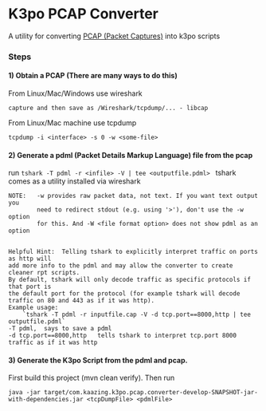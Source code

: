# K3po PCAP Converter

A utility for converting [PCAP (Packet Captures)](http://en.wikipedia.org/wiki/Pcap) into k3po scripts

### Steps 
#### 1) Obtain a PCAP (There are many ways to do this)

From Linux/Mac/Windows use wireshark

`capture and then save as /Wireshark/tcpdump/... - libcap`

From Linux/Mac machine use tcpdump

`tcpdump -i <interface> -s 0 -w <some-file>`

#### 2) Generate a pdml (Packet Details Markup Language) file from the pcap
run  `tshark -T pdml -r <infile> -V | tee <outputfile.pdml> `
tshark comes as a utility installed via wireshark

    NOTE:   -w provides raw packet data, not text. If you want text output you 
            need to redirect stdout (e.g. using '>'), don't use the -w option
            for this. And -W <file format option> does not show pdml as an option


    Helpful Hint:  Telling tshark to explicitly interpret traffic on ports as http will 
    add more info to the pdml and may allow the converter to create cleaner rpt scripts.  
    By default, tshark will only decode traffic as specific protocols if that port is 
    the default port for the protocol (for example tshark will decode traffic on 80 and 443 as if it was http).
    Example usage:
        `tshark -T pdml -r inputfile.cap -V -d tcp.port==8000,http | tee outputfile.pdml`
	-T pdml,  says to save a pdml
	-d tcp.port==8000,http   tells tshark to interpret tcp.port 8000 traffic as if it was http

#### 3) Generate the K3po Script from the pdml and pcap.

First build this project (mvn clean verify).  Then run

`java -jar target/com.kaazing.k3po.pcap.converter-develop-SNAPSHOT-jar-with-dependencies.jar <tcpDumpFile> <pdmlFile>`
